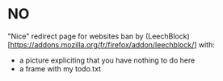 NO
==

"Nice" redirect page for websites ban by (LeechBlock)[https://addons.mozilla.org/fr/firefox/addon/leechblock/] with:
- a picture expliciting that you have nothing to do here
- a frame with my todo.txt
